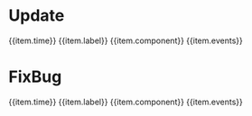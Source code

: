 # Update

<p v-for="(item, index) in addList" :key="index" class="update-tips">{{item.time}} {{item.label}} {{item.component}} {{item.events}}</p>

# FixBug

<p v-for="(item, index1) in fixList" :key="index1" class="update-tips">{{item.time}} {{item.label}} {{item.component}} {{item.events}}</p>

<script>
export default {
  data() {
    return {
      addList: [
        {time: '2019-12-11', label: '新增', component: 'dialog', events: '组件'},
        {time: '2020-4-15', label: '新增', component: 'input', events: '头部尾部按钮'}
      ],
      fixList: [
        {time: '2020-04-10', label: '修复', component: 'dialog', events: '多级弹框下esc键盘事件返回bug'},
        {time: '2020-04-10', label: '修复', component: 'input', events: '清除bug'},
        {time: '2020-04-15', label: '完善', component: 'select', events: '组件'}
      ]
    }
  },
  methods: {}
}
</script>